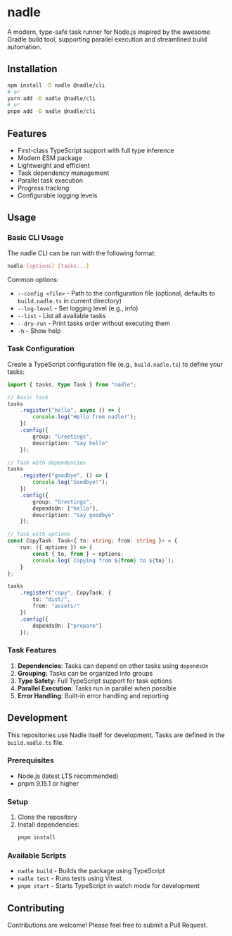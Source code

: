 # nadle

A modern, type-safe task runner for Node.js inspired by the awesome Gradle build tool,
supporting parallel execution and streamlined build automation.

## Installation

```bash
npm install -D nadle @nadle/cli
# or
yarn add -D nadle @nadle/cli
# or
pnpm add -D nadle @nadle/cli
```

## Features

- First-class TypeScript support with full type inference
- Modern ESM package
- Lightweight and efficient
- Task dependency management
- Parallel task execution
- Progress tracking
- Configurable logging levels

## Usage

### Basic CLI Usage

The nadle CLI can be run with the following format:

```bash
nadle [options] [tasks...]
```

Common options:

- `--config <file>` - Path to the configuration file (optional, defaults to `build.nadle.ts` in current directory)
- `--log-level` - Set logging level (e.g., info)
- `--list` - List all available tasks
- `--dry-run` - Print tasks order without executing them
- `-h` - Show help

### Task Configuration

Create a TypeScript configuration file (e.g., `build.nadle.ts`) to define your tasks:

```typescript
import { tasks, type Task } from "nadle";

// Basic task
tasks
	.register("hello", async () => {
		console.log("Hello from nadle!");
	})
	.config({
		group: "Greetings",
		description: "Say hello"
	});

// Task with dependencies
tasks
	.register("goodbye", () => {
		console.log("Goodbye!");
	})
	.config({
		group: "Greetings",
		dependsOn: ["hello"],
		description: "Say goodbye"
	});

// Task with options
const CopyTask: Task<{ to: string; from: string }> = {
	run: ({ options }) => {
		const { to, from } = options;
		console.log(`Copying from ${from} to ${to}`);
	}
};

tasks
	.register("copy", CopyTask, {
		to: "dist/",
		from: "assets/"
	})
	.config({
		dependsOn: ["prepare"]
	});
```

### Task Features

1. **Dependencies**: Tasks can depend on other tasks using `dependsOn`
2. **Grouping**: Tasks can be organized into groups
3. **Type Safety**: Full TypeScript support for task options
4. **Parallel Execution**: Tasks run in parallel when possible
5. **Error Handling**: Built-in error handling and reporting

## Development

This repositories use Nadle itself for development. Tasks are defined in the `build.nadle.ts` file.

### Prerequisites

- Node.js (latest LTS recommended)
- pnpm 9.15.1 or higher

### Setup

1. Clone the repository
2. Install dependencies:
   ```bash
   pnpm install
   ```

### Available Scripts

- `nadle build` - Builds the package using TypeScript
- `nadle test` - Runs tests using Vitest
- `pnpm start` - Starts TypeScript in watch mode for development

## Contributing

Contributions are welcome! Please feel free to submit a Pull Request.
